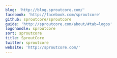```yaml
---
blog: 'http://blog.sproutcore.com/'
facebook: 'http://facebook.com/sproutcore'
github: sproutcore/sproutcore
guide: 'http://sproutcore.com/about/#tab=logos'
logohandle: sproutcore
sort: sproutcore
title: SproutCore
twitter: sproutcore
website: 'http://sproutcore.com/'
---
```

